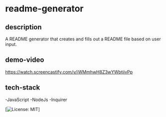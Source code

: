 # readme-generator

## description
A README generator that creates and fills out a README file based on user input.

## demo-video

https://watch.screencastify.com/v/iWMmhwH8Z3wYWbtjivPp

## tech-stack
-JavaScript
-NodeJs
-Inquirer

[![License: MIT](https://img.shields.io/badge/License-MIT-yellow.svg)]